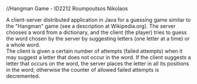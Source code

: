 //Hangman Game - ID2212
Roumpoutsos Nikolaos

A client-server distributed application in Java for a guessing game similar to the "Hangman" game (see a description at Wikipedia.org).
The server chooses a word from a dictionary, and the client (the player) tries to guess the word chosen by the server by suggesting letters 
(one letter at a time) or a whole word.  
The client is given a certain number of attempts (failed attempts) when it may suggest a letter that does not occur in the word. 
If the client suggests a letter that occurs on the word, the server places the letter in all its positions in the word; 
otherwise the counter of allowed failed attempts is decremented. 

